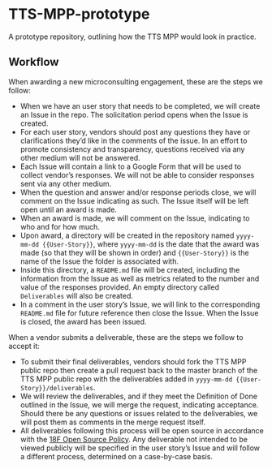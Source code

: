 # TTS-MPP-prototype
A prototype repository, outlining how the TTS MPP would look in practice.

## Workflow

When awarding a new microconsulting engagement, these are the steps we follow:

* When we have an user story that needs to be completed, we will create an Issue in the repo. The solicitation period opens when the Issue is created.
* For each user story, vendors should post any questions they have or clarifications they’d like in the comments of the issue. In an effort to promote consistency and transparency, questions received via any other medium will not be answered.
* Each Issue will contain a link to a Google Form that will be used to collect vendor’s responses. We will not be able to consider responses sent via any other medium.
* When the question and answer and/or response periods close, we will comment on the Issue indicating as such. The Issue itself will be left open until an award is made.
* When an award is made, we will comment on the Issue, indicating to who and for how much.
* Upon award, a directory will be created in the repository named `yyyy-mm-dd {{User-Story}}`, where `yyyy-mm-dd` is the date that the award was made (so that they will be shown in order) and `{{User-Story}}` is the name of the Issue the folder is associated with.
* Inside this directory, a `README.md` file will be created, including the information from the Issue as well as metrics related to the number and value of the responses provided. An empty directory called `Deliverables` will also be created.
* In a comment in the user story’s Issue, we will link to the corresponding `README.md` file for future reference then close the Issue. When the Issue is closed, the award has been issued.

When a vendor submits a deliverable, these are the steps we follow to accept it:

* To submit their final deliverables, vendors should fork the TTS MPP public repo then create a pull request back to the master branch of the TTS MPP public repo with the deliverables added in `yyyy-mm-dd {{User-Story}}/deliverables`.
* We will review the deliverables, and if they meet the Definition of Done outlined in the Issue, we will merge the request, indicating acceptance. Should there be any questions or issues related to the deliverables, we will post them as comments in the merge request itself.
* All deliverables following this process will be open source in accordance with the [18F Open Source Policy](https://18f.gsa.gov/open-source-policy/). Any deliverable not intended to be viewed publicly will be specified in the user story’s Issue and will follow a different process, determined on a case-by-case basis.
